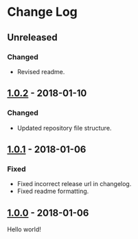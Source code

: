 # Change Log

## Unreleased

### Changed

* Revised readme.

## [1.0.2] - 2018-01-10

### Changed

* Updated repository file structure.

## [1.0.1] - 2018-01-06

### Fixed

* Fixed incorrect release url in changelog.
* Fixed readme formatting.

## [1.0.0] - 2018-01-06

Hello world!

[1.0.2]: https://github.com/jlmakes/is-dom-node/compare/1.0.1...1.0.2
[1.0.1]: https://github.com/jlmakes/is-dom-node/compare/1.0.0...1.0.1
[1.0.0]: https://github.com/jlmakes/is-dom-node/tree/1.0.0
